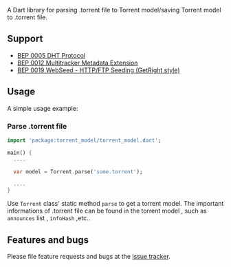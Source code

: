 A Dart library for parsing .torrent file to Torrent model/saving Torrent model to .torrent file.

## Support 
- [BEP 0005 DHT Protocol](https://www.bittorrent.org/beps/bep_0005.html)
- [BEP 0012 Multitracker Metadata Extension](https://www.bittorrent.org/beps/bep_0012.html)
- [BEP 0019 WebSeed - HTTP/FTP Seeding (GetRight style)](https://www.bittorrent.org/beps/bep_0019.html)

## Usage

A simple usage example:

### Parse .torrent file

```dart
import 'package:torrent_model/torrent_model.dart';

main() {
  ....

  var model = Torrent.parse('some.torrent');

  ....
}
```

Use ```Torrent``` class' static method ```parse``` to get a torrent model. The important informations of .torrent file can be found in the torrent model , such as ```announces``` list , ```infoHash``` ,etc..

## Features and bugs

Please file feature requests and bugs at the [issue tracker][tracker].

[tracker]: https://github.com/eclipseglory/torrent_model/issues
